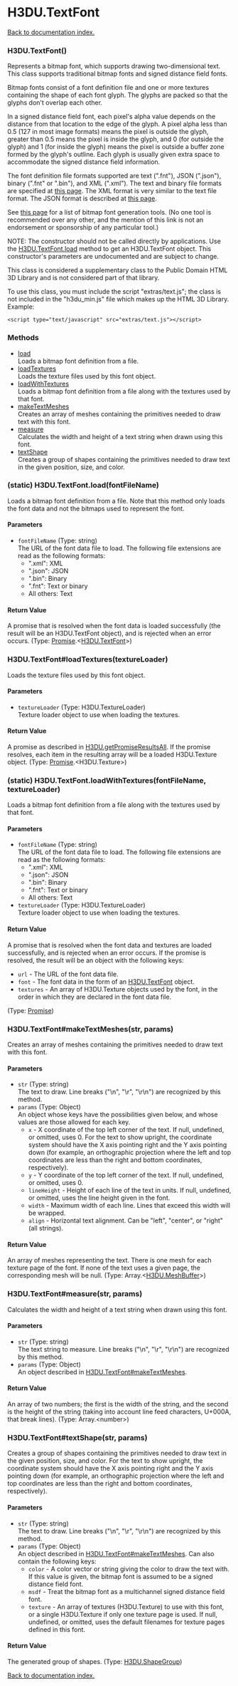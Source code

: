 # H3DU.TextFont

[Back to documentation index.](index.md)

<a name='H3DU.TextFont'></a>
### H3DU.TextFont()

Represents a bitmap font, which supports drawing two-dimensional
text. This class supports
traditional bitmap fonts and signed distance field fonts.

Bitmap fonts consist of a font definition file and one
or more textures containing the shape of each font glyph. The glyphs
are packed so that the glyphs don't overlap each other.

In a signed distance field font, each pixel's alpha value depends on the
distance from that location to the edge of the glyph. A pixel alpha less
than 0.5 (127 in most image formats) means the pixel is outside the
glyph, greater than 0.5 means the pixel is inside the glyph, and 0 (for
outside the glyph) and 1 (for inside the glyph) means the pixel is
outside a buffer zone formed by the glyph's outline. Each glyph is usually
given extra space to accommodate the signed distance field information.

The font definition file formats supported are text (".fnt"),
JSON (".json"), binary (".fnt" or ".bin"), and XML (".xml").
The text and binary file formats are specified at
<a href="http://www.angelcode.com/products/bmfont/doc/file_format.md">this
page</a>. The XML format is very similar to the text file format.
The JSON format is described at
<a href="https://github.com/Jam3/load-bmfont/blob/master/json-spec.md">this
page</a>.

See <a href="https://github.com/mattdesl/text-modules#bitmap-text">this page</a>
for a list of bitmap font generation tools. (No one tool is recommended over any
other, and the mention of this link is not an endorsement or sponsorship
of any particular tool.)

NOTE: The constructor should not be called directly by applications.
Use the <a href="H3DU.TextFont.md#H3DU.TextFont.load">H3DU.TextFont.load</a> method to get an H3DU.TextFont object. This
constructor's parameters are undocumented and are subject to change.

This class is considered a supplementary class to the
Public Domain HTML 3D Library and is not considered part of that
library.

To use this class, you must include the script "extras/text.js"; the
class is not included in the "h3du_min.js" file which makes up
the HTML 3D Library. Example:

    <script type="text/javascript" src="extras/text.js"></script>

### Methods

* [load](#H3DU.TextFont.load)<br>Loads a bitmap font definition from a file.
* [loadTextures](#H3DU.TextFont_loadTextures)<br>Loads the texture files used by this font object.
* [loadWithTextures](#H3DU.TextFont.loadWithTextures)<br>Loads a bitmap font definition from a file along with the textures
used by that font.
* [makeTextMeshes](#H3DU.TextFont_makeTextMeshes)<br>Creates an array of meshes containing the primitives
needed to draw text with this font.
* [measure](#H3DU.TextFont_measure)<br>Calculates the width and height of a text string when
drawn using this font.
* [textShape](#H3DU.TextFont_textShape)<br>Creates a group of shapes containing the primitives needed to
draw text in the given position, size, and color.

<a name='H3DU.TextFont.load'></a>
### (static) H3DU.TextFont.load(fontFileName)

Loads a bitmap font definition from a file.
Note that this method only loads the font data and not the bitmaps
used to represent the font.

#### Parameters

* `fontFileName` (Type: string)<br>The URL of the font data file to load. The following file extensions are read as the following formats:<ul> <li>".xml": XML</li> <li>".json": JSON</li> <li>".bin": Binary</li> <li>".fnt": Text or binary</li> <li>All others: Text</li></ul>

#### Return Value

A promise that is resolved
when the font data is loaded successfully (the result will be
an H3DU.TextFont object), and is rejected when an error occurs. (Type: <a href="Promise.md">Promise</a>.&lt;<a href="H3DU.TextFont.md">H3DU.TextFont</a>>)

<a name='H3DU.TextFont_loadTextures'></a>
### H3DU.TextFont#loadTextures(textureLoader)

Loads the texture files used by this font object.

#### Parameters

* `textureLoader` (Type: H3DU.TextureLoader)<br>Texture loader object to use when loading the textures.

#### Return Value

A promise as described in
<a href="H3DU.md#H3DU.getPromiseResultsAll">H3DU.getPromiseResultsAll</a>. If the promise
resolves, each item in the resulting array will be a loaded
H3DU.Texture object. (Type: <a href="Promise.md">Promise</a>.&lt;H3DU.Texture>)

<a name='H3DU.TextFont.loadWithTextures'></a>
### (static) H3DU.TextFont.loadWithTextures(fontFileName, textureLoader)

Loads a bitmap font definition from a file along with the textures
used by that font.

#### Parameters

* `fontFileName` (Type: string)<br>The URL of the font data file to load. The following file extensions are read as the following formats:<ul> <li>".xml": XML</li> <li>".json": JSON</li> <li>".bin": Binary</li> <li>".fnt": Text or binary</li> <li>All others: Text</li></ul>
* `textureLoader` (Type: H3DU.TextureLoader)<br>Texture loader object to use when loading the textures.

#### Return Value

A promise that is resolved
when the font data and textures are loaded successfully,
and is rejected when an error occurs.
If the promise is resolved, the result will be an object with the
following keys:<ul>
<li><code>url</code> - The URL of the font data file.
<li><code>font</code> - The font data in the form of an <a href="H3DU.TextFont.md">H3DU.TextFont</a> object.
<li><code>textures</code> - An array of H3DU.Texture objects used by the font,
in the order in which they are declared in the font data file.
</ul> (Type: <a href="Promise.md">Promise</a>)

<a name='H3DU.TextFont_makeTextMeshes'></a>
### H3DU.TextFont#makeTextMeshes(str, params)

Creates an array of meshes containing the primitives
needed to draw text with this font.

#### Parameters

* `str` (Type: string)<br>The text to draw. Line breaks ("\n", "\r", "\r\n") are recognized by this method.
* `params` (Type: Object)<br>An object whose keys have the possibilities given below, and whose values are those allowed for each key.<ul> <li><code>x</code> - X coordinate of the top left corner of the text. If null, undefined, or omitted, uses 0. For the text to show upright, the coordinate system should have the X axis pointing right and the Y axis pointing down (for example, an orthographic projection where the left and top coordinates are less than the right and bottom coordinates, respectively). <li><code>y</code> - Y coordinate of the top left corner of the text. If null, undefined, or omitted, uses 0. <li><code>lineHeight</code> - Height of each line of the text in units. If null, undefined, or omitted, uses the line height given in the font. <li><code>width</code> - Maximum width of each line. Lines that exceed this width will be wrapped. <li><code>align</code> - Horizontal text alignment. Can be "left", "center", or "right" (all strings). </ul>

#### Return Value

An array of meshes representing the text.
There is one mesh for each texture page of the font. If none of the
text uses a given page, the corresponding mesh will be null. (Type: Array.&lt;<a href="H3DU.MeshBuffer.md">H3DU.MeshBuffer</a>>)

<a name='H3DU.TextFont_measure'></a>
### H3DU.TextFont#measure(str, params)

Calculates the width and height of a text string when
drawn using this font.

#### Parameters

* `str` (Type: string)<br>The text string to measure. Line breaks ("\n", "\r", "\r\n") are recognized by this method.
* `params` (Type: Object)<br>An object described in <a href="H3DU.TextFont.md#H3DU.TextFont_makeTextMeshes">H3DU.TextFont#makeTextMeshes</a>.

#### Return Value

An array of two numbers;
the first is the width of the string, and the second is the
height of the string (taking into account line feed characters,
U+000A, that break lines). (Type: Array.&lt;number>)

<a name='H3DU.TextFont_textShape'></a>
### H3DU.TextFont#textShape(str, params)

Creates a group of shapes containing the primitives needed to
draw text in the given position, size, and color.
For the text to show upright, the coordinate system should have the
X axis pointing right and the Y axis pointing down (for example, an
orthographic projection where the left and top coordinates are less
than the right and bottom coordinates, respectively).

#### Parameters

* `str` (Type: string)<br>The text to draw. Line breaks ("\n", "\r", "\r\n") are recognized by this method.
* `params` (Type: Object)<br>An object described in <a href="H3DU.TextFont.md#H3DU.TextFont_makeTextMeshes">H3DU.TextFont#makeTextMeshes</a>. Can also contain the following keys:<ul> <li><code>color</code> - A color vector or string giving the color to draw the text with. If this value is given, the bitmap font is assumed to be a signed distance field font. <li><code>msdf</code> - Treat the bitmap font as a multichannel signed distance field font. <li><code>texture</code> - An array of textures (H3DU.Texture) to use with this font, or a single H3DU.Texture if only one texture page is used. If null, undefined, or omitted, uses the default filenames for texture pages defined in this font. </ul>

#### Return Value

The generated group of shapes. (Type: <a href="H3DU.ShapeGroup.md">H3DU.ShapeGroup</a>)

[Back to documentation index.](index.md)
